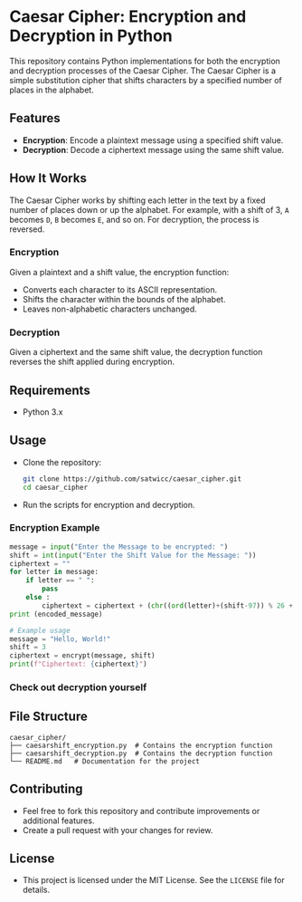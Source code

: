 # Caesar Cipher: Encryption and Decryption in Python

This repository contains Python implementations for both the encryption and decryption processes of the Caesar Cipher. The Caesar Cipher is a simple substitution cipher that shifts characters by a specified number of places in the alphabet.

## Features
- **Encryption**: Encode a plaintext message using a specified shift value.
- **Decryption**: Decode a ciphertext message using the same shift value.

## How It Works
The Caesar Cipher works by shifting each letter in the text by a fixed number of places down or up the alphabet. For example, with a shift of 3, `A` becomes `D`, `B` becomes `E`, and so on. For decryption, the process is reversed.

### Encryption
Given a plaintext and a shift value, the encryption function:
- Converts each character to its ASCII representation.
- Shifts the character within the bounds of the alphabet.
- Leaves non-alphabetic characters unchanged.

### Decryption
Given a ciphertext and the same shift value, the decryption function reverses the shift applied during encryption.

## Requirements
- Python 3.x

## Usage
- Clone the repository:
  ```bash
  git clone https://github.com/satwicc/caesar_cipher.git
  cd caesar_cipher
  ```
- Run the scripts for encryption and decryption.

### Encryption Example
```python
message = input("Enter the Message to be encrypted: ")
shift = int(input("Enter the Shift Value for the Message: "))
ciphertext = ""
for letter in message:
    if letter == " ":
        pass
    else :
        ciphertext = ciphertext + (chr((ord(letter)+(shift-97)) % 26 + 97))
print (encoded_message)

# Example usage
message = "Hello, World!"
shift = 3
ciphertext = encrypt(message, shift)
print(f"Ciphertext: {ciphertext}")
```
### Check out decryption yourself

## File Structure
```
caesar_cipher/
├── caesarshift_encryption.py  # Contains the encryption function
├── caesarshift_decryption.py  # Contains the decryption function
└── README.md   # Documentation for the project
```

## Contributing
- Feel free to fork this repository and contribute improvements or additional features.
- Create a pull request with your changes for review.

## License
- This project is licensed under the MIT License. See the `LICENSE` file for details.

